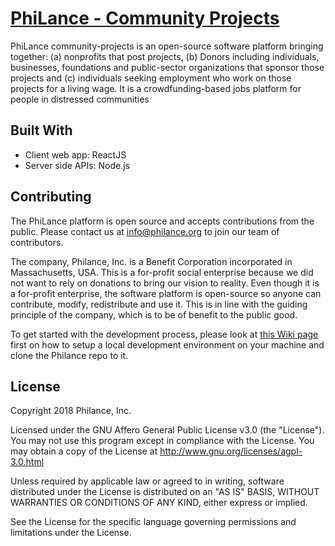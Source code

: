 # [PhiLance - Community Projects](http://philance.org)
PhiLance community-projects is an open-source software platform bringing together: (a) nonprofits that post projects, (b) Donors including individuals, businesses, foundations and public-sector organizations that sponsor those projects and (c) individuals seeking employment who work on those projects for a living wage. It is a crowdfunding-based jobs platform for people in distressed communities

## Built With
* Client web app: ReactJS
* Server side APIs: Node.js

## Contributing
The PhiLance platform is open source and accepts contributions from the public. Please contact us at info@philance.org to join our team of contributors.

The company, Philance, Inc. is a Benefit Corporation incorporated in Massachusetts, USA. This is a for-profit social enterprise because we did not want to rely on donations to bring our vision to reality. Even though it is a for-profit enterprise, the software platform is open-source so anyone can contribute, modify, redistribute and use it. This is in line with the guiding principle of the company, which is to be of benefit to the public good.

To get started with the development process, please look at [this Wiki page](https://github.com/Philance/Philance/wiki/Isolated-Development-Environment-Setup) first on how to setup a local development environment on your machine and clone the Philance repo to it.

## License
Copyright 2018 Philance, Inc.

Licensed under the GNU Affero General Public License v3.0 (the "License").
You may not use this program except in compliance with the License.
You may obtain a copy of the License at http://www.gnu.org/licenses/agpl-3.0.html

Unless required by applicable law or agreed to in writing, software distributed under the License is distributed on an "AS IS" BASIS, WITHOUT WARRANTIES OR CONDITIONS OF ANY KIND, either express or implied.

See the License for the specific language governing permissions and limitations under the License.
